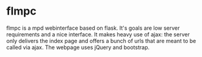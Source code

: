 flmpc
=====

flmpc is a mpd webinterface based on flask. It's goals are low server requirements and a nice interface.
It makes heavy use of ajax: the server only delivers the index page and offers a bunch of urls that are meant to be called via ajax.
The webpage uses jQuery and bootstrap.

